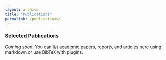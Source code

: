 ```yaml
---
layout: archive
title: "Publications"
permalink: /publications/
---
```


### Selected Publications

_Coming soon._ You can list academic papers, reports, and articles here using markdown or use BibTeX with plugins.
